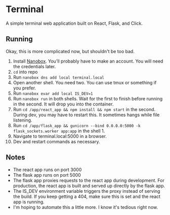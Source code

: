 # Terminal

A simple terminal web application built on React, Flask, and Click.

## Running

Okay, this is more complicated now, but shouldn't be too bad.

1. Install [Nanobox](https://docs.nanobox.io/install/). You'll probably have to make an account. You will need the credentials later.
2. `cd` into repo
3. Run `nanobox dns add local terminal.local`
5. Open another shell. You need two. You can use tmux or something if you prefer.
6. Run `nanobox evar add local IS_DEV=1`
7. Run `nanobox run` in both shells. Wait for the first to finish before running in the second. It will drop you into the container.
8. Run `cd /app/react_app && npm install && npm start` in the second. During dev, you may have to restart this. It sometimes hangs while file listening.
9. Run `cd /app/flask_app && gunicorn --bind 0.0.0.0:5000 -k flask_sockets.worker app:app` in the shell 1.
10. Navigate to terminal.local:5000 in a browser. 
11. Dev and restart commands as necessary.


## Notes

* The react app runs on port 3000
* The flask app runs on port 5000
* The flask app proxies requests to the react app during development. For production, the react app is built and served up directly by the flask app.
* The IS_DEV environment variable triggers the proxy instead of serving the build. If you keep getting a 404, make sure this is set and the react app is running. 
* I'm hoping to automate this a little more. I know it's tedious right now. 

